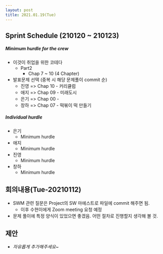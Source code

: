 ```yaml
---
layout: post
title: 2021.01.19(Tue)
---
```

## Sprint Schedule (210120 ~ 210123)

##### *Minimum hurdle for the crew*

- 이것이 취업을 위한 코테다
  - Part2
    - Chap 7 ~ 10 (4 Chapter)
- 발표문제 선택 (중복 시 해당 문제풀이 commit 순)
  - 진영 => Chap 10 - 커리큘럼
  - 애지 => Chap 09 - 미래도시 
  - 은기 => Chap 00 - 
  - 창하 => Chap 07 - 떡볶이 떡 만들기

##### *Individual hurdle*

- 은기
  - Minimum hurdle
- 애지 
  - Minimum hurdle
- 진영
  - Minimum hurdle
- 창하
  - Minimum hurdle

## 회의내용(Tue-20210112)

- SWM 관련 질문은 Project의 SW 마에스트로 파일에 commit 해주면 됨. 
  - 이후 수현이에게 Zoom meeting 요청 예정
- 문제 풀이에 특정 양식이 있었으면 좋겠음. 어떤 절차로 진행할지 생각해 볼 것.

## 제안

- *자유롭게 추가해주세요~*
